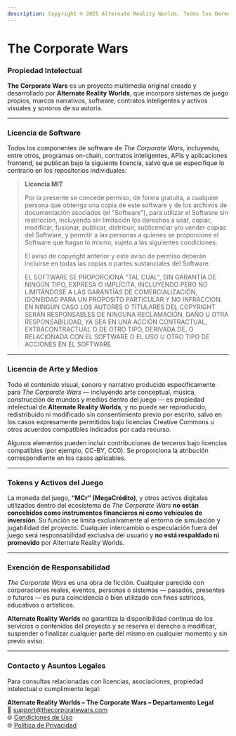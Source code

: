 ```yaml
---
description: Copyright © 2025 Alternate Reality Worlds. Todos los Derechos Reservados.
---
```


# The Corporate Wars

### Propiedad Intelectual

**The Corporate Wars** es un proyecto multimedia original creado y desarrollado por **Alternate Reality Worlds**, que incorpora sistemas de juego propios, marcos narrativos, software, contratos inteligentes y activos visuales y sonoros de su autoría.

***

### Licencia de Software

Todos los componentes de software de _The Corporate Wars_, incluyendo, entre otros, programas on-chain, contratos inteligentes, APIs y aplicaciones frontend, se publican bajo la siguiente licencia, salvo que se especifique lo contrario en los repositorios individuales:

> **Licencia MIT**
>
> Por la presente se concede permiso, de forma gratuita, a cualquier persona que obtenga una copia de este software y de los archivos de documentación asociados (el "Software"), para utilizar el Software sin restricción, incluyendo sin limitación los derechos a usar, copiar, modificar, fusionar, publicar, distribuir, sublicenciar y/o vender copias del Software, y permitir a las personas a quienes se proporcione el Software que hagan lo mismo, sujeto a las siguientes condiciones:
>
> El aviso de copyright anterior y este aviso de permiso deberán incluirse en todas las copias o partes sustanciales del Software.
>
> EL SOFTWARE SE PROPORCIONA "TAL CUAL", SIN GARANTÍA DE NINGÚN TIPO, EXPRESA O IMPLÍCITA, INCLUYENDO PERO NO LIMITÁNDOSE A LAS GARANTÍAS DE COMERCIALIZACIÓN, IDONEIDAD PARA UN PROPÓSITO PARTICULAR Y NO INFRACCIÓN. EN NINGÚN CASO LOS AUTORES O TITULARES DEL COPYRIGHT SERÁN RESPONSABLES DE NINGUNA RECLAMACIÓN, DAÑO U OTRA RESPONSABILIDAD, YA SEA EN UNA ACCIÓN CONTRACTUAL, EXTRACONTRACTUAL O DE OTRO TIPO, DERIVADA DE, O RELACIONADA CON EL SOFTWARE O EL USO U OTRO TIPO DE ACCIONES EN EL SOFTWARE.

***

### Licencia de Arte y Medios

Todo el contenido visual, sonoro y narrativo producido específicamente para _The Corporate Wars_ — incluyendo arte conceptual, música, construcción de mundos y medios dentro del juego — es propiedad intelectual de **Alternate Reality Worlds**, y no puede ser reproducido, redistribuido ni modificado sin consentimiento previo por escrito, salvo en los casos expresamente permitidos bajo licencias Creative Commons u otros acuerdos compatibles indicados por cada recurso.

Algunos elementos pueden incluir contribuciones de terceros bajo licencias compatibles (por ejemplo, CC-BY, CC0). Se proporciona la atribución correspondiente en los casos aplicables.

***

### Tokens y Activos del Juego

La moneda del juego, **“MCr” (MegaCrédito)**, y otros activos digitales utilizados dentro del ecosistema de _The Corporate Wars_ **no están concebidos como instrumentos financieros ni como vehículos de inversión**. Su función se limita exclusivamente al entorno de simulación y jugabilidad del proyecto. Cualquier intercambio o especulación fuera del juego será responsabilidad exclusiva del usuario y **no está respaldado ni promovido** por Alternate Reality Worlds.

***

### Exención de Responsabilidad

_The Corporate Wars_ es una obra de ficción. Cualquier parecido con corporaciones reales, eventos, personas o sistemas — pasados, presentes o futuros — es pura coincidencia o bien utilizado con fines satíricos, educativos o artísticos.

**Alternate Reality Worlds** no garantiza la disponibilidad continua de los servicios o contenidos del proyecto y se reserva el derecho a modificar, suspender o finalizar cualquier parte del mismo en cualquier momento y sin previo aviso.

***

### Contacto y Asuntos Legales

Para consultas relacionadas con licencias, asociaciones, propiedad intelectual o cumplimiento legal:

**Alternate Reality Worlds – The Corporate Wars – Departamento Legal**\
📧 [support@thecorporatewars.com](mailto:support@thecorporatewars.com)\
🌐 [Condiciones de Uso](https://www.thecorporatewars.com/terms-of-use)\
🌐 [Política de Privacidad](https://www.thecorporatewars.com/privacy-policy)
